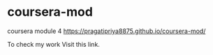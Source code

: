 # coursera-mod
coursera module 4
https://pragatipriya8875.github.io/coursera-mod/

To check my work Visit this link.
